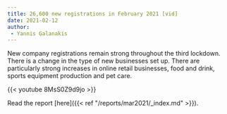 ```yaml
---
title: 26,600 new registrations in February 2021 [vid]
date: 2021-02-12
author: 
 - Yannis Galanakis
---
```


New company registrations remain strong throughout the third lockdown. There is a change in the type of new businesses set up. There are particularly strong increases in online retail businesses, food and drink, sports equipment production and pet care. 
<!--more-->


{{< youtube 8MsS0Z9d9jo >}}


Read the report [here]({{< ref "/reports/mar2021/_index.md" >}}).

